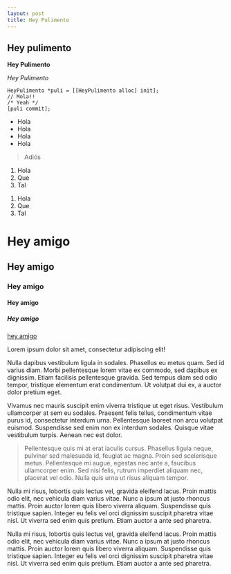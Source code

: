 ```yaml
---
layout: post
title: Hey Pulimento
---
```


## Hey pulimento

**Hey Pulimento**

*Hey Pulimento*

    HeyPulimento *puli = [[HeyPulimento alloc] init];
    // Mola!!
    /* Yeah */
    [puli commit];
    
- Hola
- Hola
- Hola
- Hola

> Adiós

1. Hola
2. Que
3. Tal

1) Hola
2) Que
3) Tal

# Hey amigo
## Hey amigo
### Hey amigo
#### Hey amigo
##### Hey amigo

[hey amigo](http://www.google.es)

Lorem ipsum dolor sit amet, consectetur adipiscing elit!

<amp-youtube width="560" height="315" layout="responsive" video-id="yA19byYwtc"></amp-youtube>

Nulla dapibus vestibulum ligula in sodales. Phasellus eu metus quam. Sed id varius diam. Morbi pellentesque lorem vitae ex commodo, sed dapibus ex dignissim. Etiam facilisis pellentesque gravida. Sed tempus diam sed odio tempor, tristique elementum erat condimentum. Ut volutpat dui ex, a auctor dolor pretium eget.

Vivamus nec mauris suscipit enim viverra tristique ut eget risus. Vestibulum ullamcorper at sem eu sodales. Praesent felis tellus, condimentum vitae purus id, consectetur interdum urna. Pellentesque laoreet non arcu volutpat euismod. Suspendisse sed enim non ex interdum sodales. Quisque vitae vestibulum turpis. Aenean nec est dolor.

> Pellentesque quis mi at erat iaculis cursus. Phasellus ligula neque, pulvinar sed malesuada id, feugiat ac magna. Proin sed scelerisque metus. Pellentesque mi augue, egestas nec ante a, faucibus ullamcorper enim. Sed nisi felis, rutrum imperdiet aliquam nec, placerat vel odio. Nulla quis urna ut risus aliquam tempor.

<amp-video width="480" height="321" layout="responsive" src="http://giphy.com/gifs/pSpmpxFxFwDpC/html5"></amp-video>

Nulla mi risus, lobortis quis lectus vel, gravida eleifend lacus. Proin mattis odio elit, nec vehicula diam varius vitae. Nunc a ipsum at justo rhoncus mattis. Proin auctor lorem quis libero viverra aliquam. Suspendisse quis tristique sapien. Integer eu felis vel orci dignissim suscipit pharetra vitae nisl. Ut viverra sed enim quis pretium. Etiam auctor a ante sed pharetra.

<amp-img width="480" height="321" layout="responsive" src="http://i.giphy.com/pSpmpxFxFwDpC.gif"></amp-img>

Nulla mi risus, lobortis quis lectus vel, gravida eleifend lacus. Proin mattis odio elit, nec vehicula diam varius vitae. Nunc a ipsum at justo rhoncus mattis. Proin auctor lorem quis libero viverra aliquam. Suspendisse quis tristique sapien. Integer eu felis vel orci dignissim suscipit pharetra vitae nisl. Ut viverra sed enim quis pretium. Etiam auctor a ante sed pharetra.
